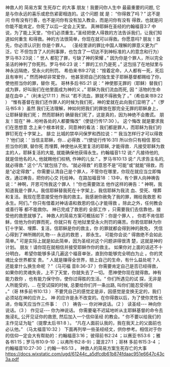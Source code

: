 
神救人的 简易方案 生死存亡 的大事
朋友！我要问你人生中
最最重要的问题,
 它
是与你永远的喜乐或悲伤紧密相连的。这个问题
就
是：
“你得救了吗？” 这不是问
你有没有行善，也不是问你有没有加入教会，而是问你有没有
得救，也就是问
你能不能肯定，你死了以后一定会上天堂。
 真神耶稣在圣经的约翰福音3:7 中
说，为了能上天堂，“你们必须重生。”圣经把使人得救的方法告诉我们，让我们知道如何重生
和得救。神的方法很简单，你现在就可以得救。你愿意吗?
朋友！首先，你必须认识到
你是个罪人。
（圣经里讲的罪比中国人理解的罪意义更为广泛，它
不但包含了人的刑事罪，也包含了一切达不到神标准的人的意念和行为）罗马书3:23说：“ 世人
都犯了罪，亏缺了神的荣耀 。” 因为你是个罪人，所以完全圣洁的神判了你死刑。罗马书6:23 
说：“ 罪的工价乃是死 。” 这包括了在地狱里与神永远隔绝，受永火的刑罚。
希伯来书9:27说：“按着定命，人人都有一死，死后且有审判 。”
然而神却非常爱你，
他甚至把自己的独生爱子耶稣基督都赐给了你，使他担当你的罪，替你
死。
哥林多后书5:21 说：“ 神使那无罪的（耶稣）替我们成为罪，好叫我们在他里面成为神的义 
。”
 耶稣为我们流血而死, 因
“ 活物的生命是在血中 。”（利未记17:11 ）所以
“若不流血，罪就不得赦免了 。”（希伯来书9:22 ）
“惟有基督在我们还作罪人的时候为我们死，神的爱就在此向我们显明了 。”（罗马书5:8 ）虽然
我们无法理解，神如何把我们的罪放在那完全无罪的耶稣身上，
让耶稣替我们死；
然而耶稣的
确替我们死了，这是真的，因为神绝不会撒谎。
朋友！现在“ 神...吩咐各处的人都要悔改”（使徒行传17:30 ）。
这个悔改
就是要求我们在思想意
念上来个根本转变，同意神的看法：我们都是罪人，而耶稣为我们的罪钉死在十字架上。 腓立
比城的禁卒问保罗和西拉说：“‘ 我当怎样行才可以得救 ？’他们说：‘ 当信主耶稣，你... 必得救 
．’”(使徒行传16:31) 所以你只有相信
那位担当你的罪, 替你死
 而埋葬, 神使他从死里复活的耶稣, 
才能得救．凡接受耶稣为救主的人，耶稣复活的大能, 就能确保他获得永生。约翰福音1:12 说:“
凡接待他的, 就是信他名的人, 他就赐他们权柄, 作神的儿女.” 。罗马书10:13 说:“
凡求告主名的, 
就必得救.” 这个“凡”就包括了你。“就必得救”
的意思不是“可能”或“就能”得救，而是“必定得救”
。你需要认清自己是个罪人，不管你在哪里，你现在就应当立即悔改，通过祷告，把你的心交
托给神。
在路加福音18 ：13中，有个罪人向神祷告说：“ 神啊，开恩可怜我这个罪人 ！”你也需要效法
他作这样的祷告：“ 神啊，我知道我是个罪人。我信耶稣替我死在十字架上，我信耶稣为我流
血、受死、埋葬和复活。我现在愿意接受他作我的救主。我感谢你赦免了我的罪，赐给我救恩
和永生。阿们。” 
你只有借着对神话语和救恩的信心才能得救 
。除此之外，任何教会或善行等
都不能救你。
神已完成了救恩的 全部工作
，只需要我们去信靠他，接受他的救恩就够了。
神救人的简易方案可概括如下：你是个罪人 ，
你若不肯信耶稣，信他为你的罪而死，你就只有
在地狱里受永火刑罚的痛苦。你若信耶稣为你钉十字架、埋葬、复活，信耶稣是你的救主，你
的罪就都会得到神的赦免，
凭信心得到了神所赐的礼物--- 永远的救恩 ，
即永生。
可能你会说:“ 得救绝不会如此简单。” 可是实际上就是如此简单，因为圣经对这个问题讲得很清
楚，这就是神的计划。
朋友！请你现在就相信并接受耶稣作你的救主。
如果你对上面的话还不十
分明白，
希望你能够多读几遍这个福音单张，直到你能够完全明白为止
。你的灵魂比全世界都宝
贵。“ 人就是赚得全世界，赔上自己的生命，有什么益处呢？人还能拿什么换生命呢 ？”（马可福
音8:36-37 ）你需要肯定自己是否已经得救，如果你的灵魂失丧，上不了天堂，你就失去了一切。
愿神使你现在就得救。神有能力救你
，也有能力保守你，使你过得胜的生活。“ 你们所遇见的试
探，无非是人所能受的，... 在受试探的时候, 总要给你们开一条出路, 叫你们能忍受得住 。”（哥
林多前书10:13 ）
不要凭自己的感觉定是非，因感觉是变换无定的，我们必须站在神的应许上。
神
的应许是永不改变的。在你得救以后，为了使你灵性长进，你每天应当作三件事：
（1 ）
祷告---
 你对神说话。（2 ）
读圣经--- 
神向你说话。（3 ）
作见证--- 
你为神说话。
你需要毫不迟延地听从主耶稣基督的命令去施浸礼, 公开见证你的救恩, 然后加入一个信仰圣经
的教会。“ 你不要以给我们的主作见证为耻”（提摩太后书1:8 ）。
“凡在人面前认我的，我在我天上的父面前也必认他。” （马太福音10:32 ）
下面再列举一些圣经经文，供你参考。相信对于你的信仰一定会大有帮助的：约翰福音3:16；
彼得前书2:24 ；以赛亚书53:6 ；雅各书1:15；罗马书10:9-10 ；以弗所书2:8-9）；箴言27:1 ；哥林
多前书15:3-4 ；约翰福音10:27-30 ；约翰一书5:13 。
神救人的简易方案生死存亡的大事
https://docs.wixstatic.com/ugd/61244c_a5dfcdb61b874fdaac951e6647c43c3a.pdf
